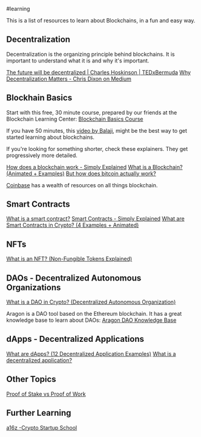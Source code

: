 #learning

This is a list of resources to learn about Blockchains, in a fun and easy way. 

## Decentralization
Decentralization is the organizing principle behind blockchains. It is important to understand what it is and why it's important.

[The future will be decentralized | Charles Hoskinson | TEDxBermuda](https://www.youtube.com/watch?v=97ufCT6lQcY)
[Why Decentralization Matters - Chris Dixon on Medium](https://onezero.medium.com/why-decentralization-matters-5e3f79f7638e)

## Blockhain Basics
Start with this free, 30 minute course, prepared by our friends at the Blockchain Learning Center: [Blockchain Basics Course](https://blockchainlearning.center/courses/blockchain-basics/)

If you have 50 minutes, this [video by Balaji](https://www.youtube.com/watch?v=3jPYk7ucrjo), might be the best way to get started learning about blockchains.

If you're looking for something shorter, check these explainers. They get progressively more detailed.

[How does a blockchain work - Simply Explained](https://www.youtube.com/watch?v=SSo_EIwHSd4)
[What is a Blockchain? (Animated + Examples)](https://www.youtube.com/watch?v=kHybf1aC-jE)
[But how does bitcoin actually work?](https://www.youtube.com/watch?v=bBC-nXj3Ng4)

[Coinbase](https://www.coinbase.com/learn/crypto-basics) has a wealth of resources on all things blockchain.

## Smart Contracts
[What is a smart contract?](https://www.coinbase.com/learn/crypto-basics/what-is-a-smart-contract)
[Smart Contracts - Simply Explained](https://www.youtube.com/watch?v=ZE2HxTmxfrI)
[What are Smart Contracts in Crypto? (4 Examples + Animated)](https://www.youtube.com/watch?v=pyaIppMhuic)

## NFTs
[What is an NFT? (Non-Fungible Tokens Explained)](https://www.youtube.com/watch?v=4dkl5O9LOKg)

## DAOs - Decentralized Autonomous Organizations
[What is a DAO in Crypto? (Decentralized Autonomous Organization)](https://www.youtube.com/watch?v=KHm0uUPqmVE)

Aragon is a DAO tool based on the Ethereum blockchain. It has a great knowledge base to learn about DAOs: [Aragon DAO Knowledge Base](https://aragon.org/dao)

## dApps - Decentralized Applications
[What are dApps? (12 Decentralized Application Examples)](https://www.youtube.com/watch?v=oPIupbsVimc)
[What is a decentralized application?](https://www.oreilly.com/library/view/decentralized-applications/9781491924532/ch01.html)

## Other Topics
[Proof of Stake vs Proof of Work](https://www.youtube.com/watch?v=M3EFi_POhps)

## Further Learning
[a16z -Crypto Startup School](https://www.youtube.com/watch?v=2wxtiNgXBaU&list=PLK9Lwn4_TfLS3I9huJjd-k_FeMKiTkAff)

